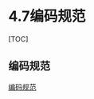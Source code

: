 # 4.7编码规范

[TOC]

## 编码规范

[编码规范](https://github.com/yanqizhao/dev-summary/blob/develop/%E7%BC%96%E7%A0%81%E8%A7%84%E8%8C%83.md)




